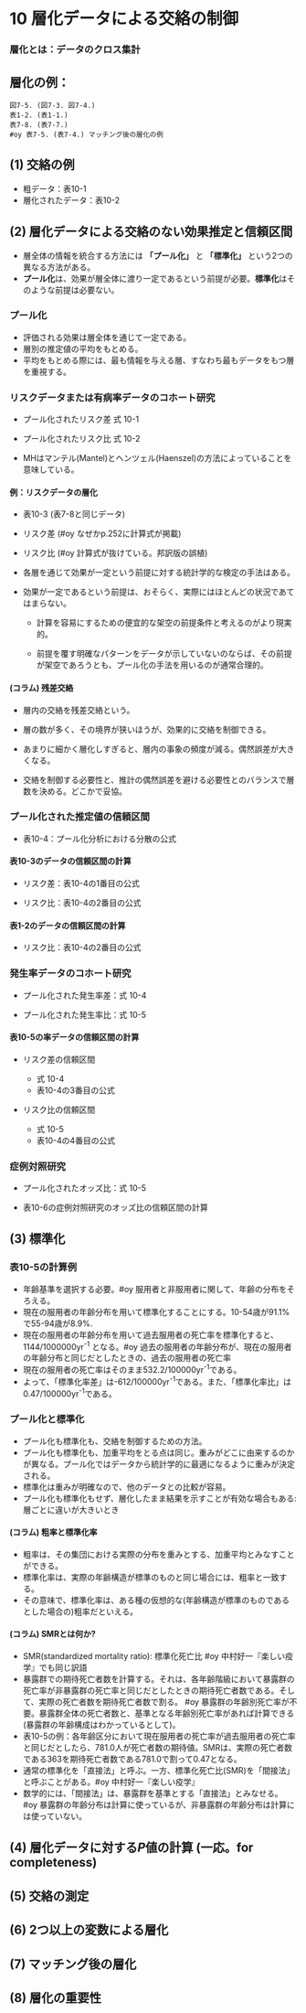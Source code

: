 # 10 層化データによる交絡の制御

### 層化とは：データのクロス集計

## 層化の例：
	図7-5. (図7-3. 図7-4.)
	表1-2. (表1-1.)
	表7-8. (表7-7.)
	#oy 表7-5. (表7-4.) マッチング後の層化の例

## (1) 交絡の例
* 粗データ：表10-1
* 層化されたデータ：表10-2

## (2) 層化データによる交絡のない効果推定と信頼区間

* 層全体の情報を統合する方法には **「プール化」** と **「標準化」** という2つの異なる方法がある。
* **プール化**は、効果が層全体に渡り一定であるという前提が必要。**標準化**はそのような前提は必要ない。

### プール化
* 評価される効果は層全体を通じて一定である。
* 層別の推定値の平均をもとめる。
* 平均をもとめる際には、最も情報を与える層、すなわち最もデータをもつ層を重視する。

### リスクデータまたは有病率データのコホート研究

* プール化されたリスク差 式 10-1

* プール化されたリスク比 式 10-2

* MHはマンテル(Mantel)とヘンツェル(Haenszel)の方法によっていることを意味している。

#### 例：リスクデータの層化

* 表10-3 (表7-8と同じデータ)

* リスク差 (#oy なぜかp.252に計算式が掲載)

* リスク比 (#oy 計算式が抜けている。邦訳版の誤植)

* 各層を通じて効果が一定という前提に対する統計学的な検定の手法はある。

* 効果が一定であるという前提は、おそらく、実際にはほとんどの状況であてはまらない。

	* 計算を容易にするための便宜的な架空の前提条件と考えるのがより現実的。

	* 前提を覆す明確なパターンをデータが示していないのならば、その前提が架空であろうとも、プール化の手法を用いるのが通常合理的。
	

#### (コラム) 残差交絡

* 層内の交絡を残差交絡という。

* 層の数が多く、その境界が狭いほうが、効果的に交絡を制御できる。

* あまりに細かく層化しすぎると、層内の事象の頻度が減る。偶然誤差が大きくなる。

* 交絡を制御する必要性と、推計の偶然誤差を避ける必要性とのバランスで層数を決める。どこかで妥協。

### プール化された推定値の信頼区間

* 表10-4：プール化分析における分散の公式

#### 表10-3のデータの信頼区間の計算

* リスク差：表10-4の1番目の公式

* リスク比：表10-4の2番目の公式

#### 表1-2のデータの信頼区間の計算

* リスク比：表10-4の2番目の公式

### 発生率データのコホート研究

* プール化された発生率差：式 10-4

* プール化された発生率比：式 10-5

#### 表10-5の率データの信頼区間の計算

* リスク差の信頼区間
	* 式 10-4
	* 表10-4の3番目の公式

* リスク比の信頼区間
	* 式 10-5
	* 表10-4の4番目の公式


### 症例対照研究

* プール化されたオッズ比：式 10-5

* 表10-6の症例対照研究のオッズ比の信頼区間の計算


## (3) 標準化

### 表10-5の計算例
* 年齢基準を選択する必要。#oy 服用者と非服用者に関して、年齢の分布をそろえる。
* 現在の服用者の年齢分布を用いて標準化することにする。10-54歳が91.1%で55-94歳が8.9%.
* 現在の服用者の年齢分布を用いて過去服用者の死亡率を標準化すると、
1144/1000000yr<sup>-1</sup>
となる。#oy 過去の服用者の年齢分布が、現在の服用者の年齢分布と同じだとしたときの、過去の服用者の死亡率
* 現在の服用者の死亡率はそのまま532.2/100000yr<sup>-1</sup>である。
* よって、「標準化率差」は-612/100000yr<sup>-1</sup>である。また、「標準化率比」は0.47/100000yr<sup>-1</sup>である。

### プール化と標準化
* プール化も標準化も、交絡を制御するための方法。
* プール化も標準化も、加重平均をとる点は同じ。重みがどこに由来するのかが異なる。プール化ではデータから統計学的に最適になるように重みが決定される。
* 標準化は重みが明確なので、他のデータとの比較が容易。
* プール化も標準化もせず、層化したまま結果を示すことが有効な場合もある:層ごとに違いが大きいとき

#### (コラム) 粗率と標準化率
* 粗率は、その集団における実際の分布を重みとする、加重平均とみなすことができる。
* 標準化率は、実際の年齢構造が標準のものと同じ場合には、粗率と一致する。
* その意味で、標準化率は、ある種の仮想的な(年齢構造が標準のものであるとした場合の)粗率だといえる。

#### (コラム) SMRとは何か?
* SMR(standardized mortality ratio): 標準化死亡比 #oy 中村好一『楽しい疫学』でも同じ訳語
* 暴露群での期待死亡者数を計算する。それは、各年齢階級において暴露群の死亡率が非暴露群の死亡率と同じだとしたときの期待死亡者数である。そして、実際の死亡者数を期待死亡者数で割る。
#oy 暴露群の年齢別死亡率が不要。暴露群全体の死亡者数と、基準となる年齢別死亡率があれば計算できる(暴露群の年齢構成はわかっているとして)。
* 表10-5の例：各年齢区分において現在服用者の死亡率が過去服用者の死亡率と同じだとしたら、781.0人が死亡者数の期待値。SMRは、実際の死亡者数である363を期待死亡者数である781.0で割って0.47となる。
* 通常の標準化を「直接法」と呼ぶ。一方、標準化死亡比(SMR)を「間接法」と呼ぶことがある。#oy 中村好一『楽しい疫学』
* 数学的には、「間接法」は、暴露群を基準とする「直接法」とみなせる。 #oy 暴露群の年齢分布は計算に使っているが、非暴露群の年齢分布は計算には使っていない。

## (4) 層化データに対する*P*値の計算 (一応。for completeness)

## (5) 交絡の測定

## (6) 2つ以上の変数による層化

## (7) マッチング後の層化

## (8) 層化の重要性

